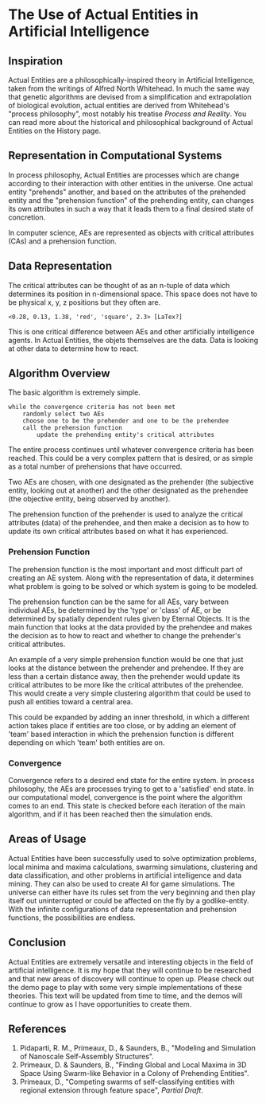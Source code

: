 # The Use of Actual Entities in Artificial Intelligence

## Inspiration

Actual Entities are a philosophically-inspired theory in Artificial Intelligence, taken from the writings of Alfred North Whitehead. In much the same way that genetic algorithms are devised from a simplification and extrapolation of biological evolution, actual entities are derived from Whitehead's "process philosophy", most notably his treatise *Process and Reality*. You can read more about the historical and philosophical background of Actual Entities on the History page.

## Representation in Computational Systems

In process philosophy, Actual Entities are processes which are change according to their interaction with other entities in the universe. One actual entity "prehends" another, and based on the attributes of the prehended entity and the "prehension function" of the prehending entity, can changes its own attributes in such a way that it leads them to a final desired state of concretion.

In computer science, AEs are represented as objects with critical attributes (CAs) and a prehension function.

## Data Representation

The critical attributes can be thought of as an n-tuple of data which determines its position in n-dimensional space. This space does not have to be physical x, y, z positions but they often are.

    <0.28, 0.13, 1.38, 'red', 'square', 2.3> [LaTex?]
    
This is one critical difference between AEs and other artificially intelligence agents. In Actual Entities, the objets themselves are the data. Data is looking at other data to determine how to react.

## Algorithm Overview

The basic algorithm is extremely simple.

    while the convergence criteria has not been met
        randomly select two AEs
        choose one to be the prehender and one to be the prehendee
        call the prehension function
            update the prehending entity's critical attributes
            
The entire process continues until whatever convergence criteria has been reached. This could be a very complex pattern that is desired, or as simple as a total number of prehensions that have occurred.

Two AEs are chosen, with one designated as the prehender (the subjective entity, looking out at another) and the other designated as the prehendee (the objective entity, being observed by another).

The prehension function of the prehender is used to analyze the critical attributes (data) of the prehendee, and then make a decision as to how to update its own critical attributes based on what it has experienced.

### Prehension Function

The prehension function is the most important and most difficult part of creating an AE system. Along with the representation of data, it determines what problem is going to be solved or which system is going to be modeled.

The prehension function can be the same for all AEs, vary between individual AEs, be determined by the 'type' or 'class' of AE, or be determined by spatially dependent rules given by Eternal Objects. It is the main function that looks at the data provided by the prehendee and makes the decision as to how to react and whether to change the prehender's critical attributes.

An example of a very simple prehension function would be one that just looks at the distance between the prehender and prehendee. If they are less than a certain distance away, then the prehender would update its critical attributes to be more like the critical attributes of the prehendee. This would create a very simple clustering algorithm that could be used to push all entities toward a central area.

This could be expanded by adding an inner threshold, in which a different action takes place if entities are too close, or by adding an element of 'team' based interaction in which the prehension function is different depending on which 'team' both entities are on.

### Convergence

Convergence refers to a desired end state for the entire system. In process philosophy, the AEs are processes trying to get to a 'satisfied' end state. In our computational model, convergence is the point where the algorithm comes to an end. This state is checked before each iteration of the main algorithm, and if it has been reached then the simulation ends.

## Areas of Usage

Actual Entities have been successfully used to solve optimization problems, local minima and maxima calculations, swarming simulations, clustering and data classification, and other problems in artificial intelligence and data mining. They can also be used to create AI for game simulations. The universe can either have its rules set from the very beginning and then play itself out uninterrupted or could be affected on the fly by a godlike-entity. With the infinite configurations of data representation and prehension functions, the possibilities are endless.

## Conclusion

Actual Entities are extremely versatile and interesting objects in the field of artificial intelligence. It is my hope that they will continue to be researched and that new areas of discovery will continue to open up. Please check out the demo page to play with some very simple implementations of these theories. This text will be updated from time to time, and the demos will continue to grow as I have opportunities to create them.

## References

1. Pidaparti, R. M., Primeaux, D., & Saunders, B., "Modeling and Simulation of Nanoscale Self-Assembly Structures".
2. Primeaux, D. & Saunders, B., "Finding Global and Local Maxima in 3D Space Using Swarm-like Behavior in a Colony of Prehending Entities".
3. Primeaux, D., "Competing swarms of self-classifying entities with regional extension through feature space", *Partial Draft*.